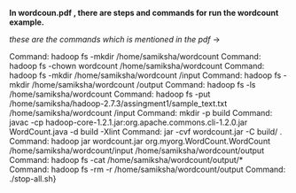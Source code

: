 **In wordcoun.pdf , there are steps and commands for run the wordcount example.**

*these are the commands which is mentioned in the pdf* ->

Command: hadoop fs -mkdir /home/samiksha/wordcount
Command: hadoop fs -chown wordcount /home/samiksha/wordcount
Command: hadoop fs -mkdir  /home/samiksha/wordcount /input
Command: hadoop fs -mkdir  /home/samiksha/wordcount /output
Command: hadoop fs -ls /home/samiksha/wordcount
Command: hadoop fs -put /home/samiksha/hadoop-2.7.3/assingment1/sample\_text.txt /home/samiksha/wordcount /input
Command: mkdir -p build 
Command: javac -cp hadoop-core-1.2.1.jar:org.apache.commons.cli-1.2.0.jar WordCount.java -d build -Xlint 
Command: jar -cvf wordcount.jar -C build/ .
Command: hadoop jar wordcount.jar org.myorg.WordCount.WordCount /home/samiksha/wordcount/input /home/samiksha/wordcount/output
Command: hadoop fs -cat /home/samiksha/wordcount/output/*  
Command: hadoop fs -rm -r /home/samiksha/wordcount/output
Command: ./stop-all.sh}
